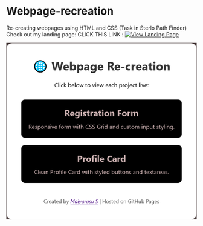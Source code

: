 # Webpage-recreation
Re-creating webpages using HTML and CSS (Task in Sterlo Path Finder)
Check out my landing page:  CLICK THIS LINK : [![View Landing Page](https://img.shields.io/badge/View-Projects-blue)](https://maiyarasu-s.github.io/Webpage-recreation/)

[![Landing Page Screenshot](screenshot.png)](https://maiyarasu-s.github.io/Webpage-recreation/)




